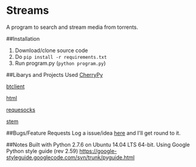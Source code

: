 # Streams
A program to search and stream media from torrents.

##Installation
1. Download/clone source code
2. Do `pip install -r requirements.txt`
3. Run program.py (`python program.py`)

##Libarys and Projects Used
[CherryPy](http://www.cherrypy.org/)

[btclient](https://github.com/izderadicka/btclient)

[html](https://pypi.python.org/pypi/html/)

[requesocks](https://pypi.python.org/pypi/requesocks/0.10.8)

[stem](https://stem.torproject.org/)

##Bugs/Feature Requests
Log a issue/idea [here](https://github.com/robalar/Streams/issues) and I'll get round to it.

##Notes
Built with Python 2.7.6 on Ubuntu 14.04 LTS 64-bit.
Using Google Python style guide (rev 2.59) https://google-styleguide.googlecode.com/svn/trunk/pyguide.html
